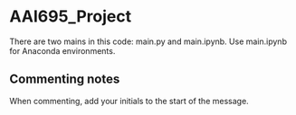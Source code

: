 # AAI695_Project
There are two mains in this code: main.py and main.ipynb. Use main.ipynb for Anaconda environments.
## Commenting notes
When commenting, add your initials to the start of the message. 